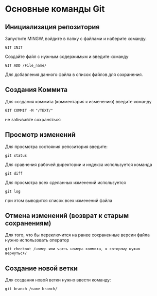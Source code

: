  # Основные команды Git

 ## Инициализация репозитория
 Запустите MINGW, войдите в папку с файлами и наберите команду. 
 ```
 GIT INIT
 ```
 Создайте файл с нужным содержимым и введите команду 
 ```
 GIT ADD /File_name/
 ```
Для добавления данного файла в список файлов для сохранения.
 
 ## Создания Коммита
 Для создания коммита (комментария к изменению) введите команду
```
GIT COMMIT -M "/TEXT/"
```
не забывайте сохраняться

## Просмотр изменений
Для просмотра состояния репозитория введите:
```
git status
```
Для сравнения рабочей директории и индекса используется команда
```
git diff
```
Для просмотра всех сделанных изменений используется
```
git log
```
при этом выводится список всех изменений файла

## Отмена изменений (возврат к старым сохранениям)

Для того, что бы переключится на ранее сохраненные версии файла нужно использовать оператор
```
git checkout /номер или часть номера коммита, к которому нужно вернуться/
```

## Создание новой ветки

Для создания новой ветки нужно ввести команду:
```
git branch /name branch/
```